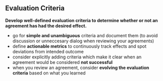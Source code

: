 ## Evaluation Criteria

**Develop well-defined evaluation criteria to determine whether or not an agreement has had the desired effect.**

-   go for **simple and unambiguous** criteria and document them (to avoid discussion or unneccesary dialog when reviewing your agreements)
-   define **actionable metrics** to continuously track effects and spot deviations from intended outcome
-   consider explicitly adding criteria which make it clear when an agreement would be considered **not successful**
-   when you review an agreement, consider **evolving the evaluation criteria** based on what you learned